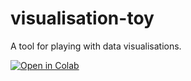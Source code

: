 # visualisation-toy

A tool for playing with data visualisations.

[![Open in Colab](https://colab.research.google.com/assets/colab-badge.svg)](
  https://colab.research.google.com/github/ellwise/visualisation-toy/blob/main/main.ipynb
)
